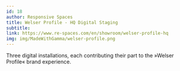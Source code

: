 ```yaml
---
id: 18
author: Responsive Spaces
title: Welser Profile - HQ Digital Staging
subtitle:
link: https://www.re-spaces.com/en/showroom/welser-profile-hq
img: img/MadeWithGamma/welser-profile.png
---
```

Three digital installations, each contributing their part to the »Welser Profile« brand experience.